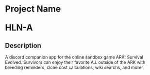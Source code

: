<h1>
  Project Name
  <p>HLN-A</p>
</h1>

<h2>Description</h2>
<p>A discord companion app for the online sandbox game ARK: Survival Evolved. Survivors can enjoy their favorite A.i. outside of the ARK with breeding reminders, clone cost calculations, wiki searchs, and more!</p>
